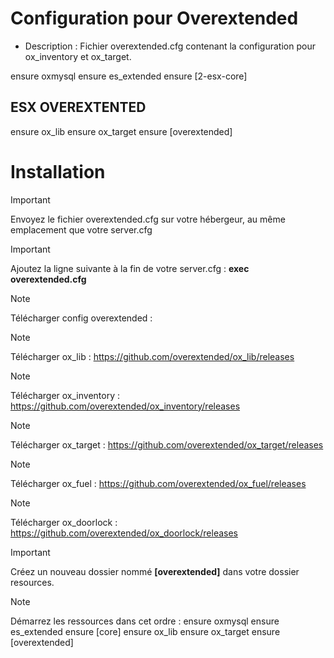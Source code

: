 # Configuration pour Overextended

- Description : Fichier overextended.cfg contenant la configuration pour ox_inventory et ox_target.


ensure oxmysql
ensure es_extended
ensure [2-esx-core]

## ESX OVEREXTENTED
ensure ox_lib
ensure ox_target
ensure [overextended]



# Installation


> [!IMPORTANT]
> Envoyez le fichier overextended.cfg sur votre hébergeur, au même emplacement que votre server.cfg

> [!IMPORTANT]
> Ajoutez la ligne suivante à la fin de votre server.cfg : **exec overextended.cfg**

> [!NOTE]
> Télécharger config overextended : 

> [!NOTE]
> Télécharger ox_lib : https://github.com/overextended/ox_lib/releases

> [!NOTE]
> Télécharger ox_inventory : https://github.com/overextended/ox_inventory/releases

> [!NOTE]
> Télécharger ox_target : https://github.com/overextended/ox_target/releases

> [!NOTE]
> Télécharger ox_fuel : https://github.com/overextended/ox_fuel/releases

> [!NOTE]
> Télécharger ox_doorlock : https://github.com/overextended/ox_doorlock/releases

> [!IMPORTANT]
> Créez un nouveau dossier nommé **[overextended]** dans votre dossier resources. 

> [!NOTE]
> Démarrez les ressources dans cet ordre :
> ensure oxmysql
> ensure es_extended
> ensure [core]
> ensure ox_lib
> ensure ox_target
> ensure [overextended]
